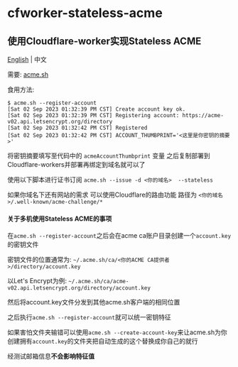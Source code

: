 # cfworker-stateless-acme

## 使用Cloudflare-worker实现Stateless ACME

[English](https://github.com/lietblue/cfworker-stateless-acme/blob/main/README.md) | 中文

需要: [acme.sh](https://github.com/acmesh-official/acme.sh)

食用方法:
```
$ acme.sh --register-account
[Sat 02 Sep 2023 01:32:39 PM CST] Create account key ok.
[Sat 02 Sep 2023 01:32:39 PM CST] Registering account: https://acme-v02.api.letsencrypt.org/directory
[Sat 02 Sep 2023 01:32:42 PM CST] Registered
[Sat 02 Sep 2023 01:32:42 PM CST] ACCOUNT_THUMBPRINT='<这里是你密钥的摘要>'
```

将密钥摘要填写至代码中的 `acmeAccountThumbprint` 变量
之后复制部署到Cloudflare-workers并部署再绑定到域名就可以了

使用以下脚本进行证书订阅
`acme.sh --issue -d <你的域名>  --stateless`


如果你域名下还有网站的需求 可以使用Cloudflare的路由功能
路径为 
`<你的域名>/.well-known/acme-challenge/*`


#### 关于多机使用Stateless ACME的事项
在`acme.sh --register-account`之后会在acme ca账户目录创建一个`account.key`的密钥文件


密钥文件的位置通常为:
`~/.acme.sh/ca/<你的ACME CA提供者>/directory/account.key`

以Let's Encrypt为例:
`~/.acme.sh/ca/acme-v02.api.letsencrypt.org/directory/account.key`


然后将account.key文件分发到其他acme.sh客户端的相同位置

之后执行`acme.sh --register-account`就可以统一密钥特征


如果害怕文件夹输错可以使用`acme.sh --create-account-key`来让acme.sh为你创建拥有`account.key`的文件夹把自动生成的这个替换成你自己的就行


经测试邮箱信息**不会影响特征值**

